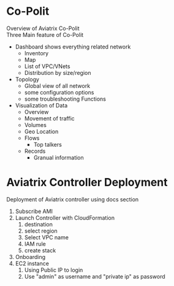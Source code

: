 # Co-Polit
Overview of Aviatrix Co-Polit </br>
Three Main feature of Co-Polit </br>
- Dashboard shows everything related network 
  - Inventory 
  - Map 
  - List of VPC/VNets
  - Distribution by size/region 
- Topology
  - Global view of all network
  - some configuration options 
  - some troubleshooting Functions
- Visualization of Data 
  - Overview 
  - Movement of traffic 
  - Volumes 
  - Geo Location 
  - Flows 
    - Top talkers 
  - Records 
    - Granual information 


# Aviatrix Controller Deployment

Deployment of Aviatrix controller using docs section </br>
1. Subscribe AMI 
2. Launch Controller with CloudFormation
   1. destination
   2. select region 
   3. Select VPC name 
   4. IAM rule 
   5. create stack 
3. Onboarding
4. EC2 instance
   1. Using Public IP to login
   2. Use "admin" as username and "private ip" as password